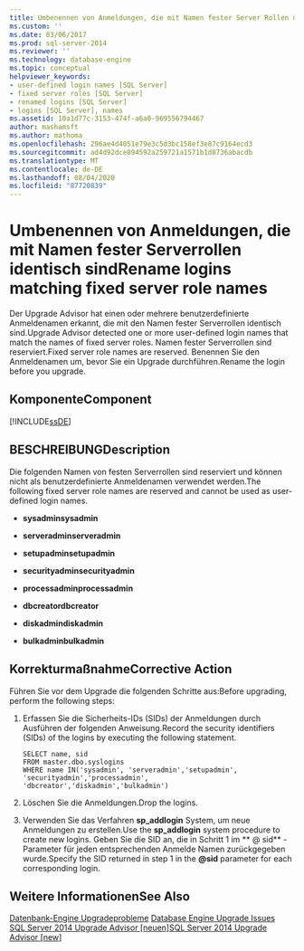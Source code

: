 ```yaml
---
title: Umbenennen von Anmeldungen, die mit Namen fester Server Rollen übereinstimmen | Microsoft-Dokumentation
ms.custom: ''
ms.date: 03/06/2017
ms.prod: sql-server-2014
ms.reviewer: ''
ms.technology: database-engine
ms.topic: conceptual
helpviewer_keywords:
- user-defined login names [SQL Server]
- fixed server roles [SQL Server]
- renamed logins [SQL Server]
- logins [SQL Server], names
ms.assetid: 10a1d77c-3153-474f-a6a0-969556794467
author: mashamsft
ms.author: mathoma
ms.openlocfilehash: 296ae4d4051e79e3c5d3bc158ef3e87c9164ecd3
ms.sourcegitcommit: ad4d92dce894592a259721a1571b1d8736abacdb
ms.translationtype: MT
ms.contentlocale: de-DE
ms.lasthandoff: 08/04/2020
ms.locfileid: "87720839"
---
```

# <a name="rename-logins-matching-fixed-server-role-names"></a><span data-ttu-id="f5e4e-102">Umbenennen von Anmeldungen, die mit Namen fester Serverrollen identisch sind</span><span class="sxs-lookup"><span data-stu-id="f5e4e-102">Rename logins matching fixed server role names</span></span>
  <span data-ttu-id="f5e4e-103">Der Upgrade Advisor hat einen oder mehrere benutzerdefinierte Anmeldenamen erkannt, die mit den Namen fester Serverrollen identisch sind.</span><span class="sxs-lookup"><span data-stu-id="f5e4e-103">Upgrade Advisor detected one or more user-defined login names that match the names of fixed server roles.</span></span> <span data-ttu-id="f5e4e-104">Namen fester Serverrollen sind reserviert.</span><span class="sxs-lookup"><span data-stu-id="f5e4e-104">Fixed server role names are reserved.</span></span> <span data-ttu-id="f5e4e-105">Benennen Sie den Anmeldenamen um, bevor Sie ein Upgrade durchführen.</span><span class="sxs-lookup"><span data-stu-id="f5e4e-105">Rename the login before you upgrade.</span></span>  
  
## <a name="component"></a><span data-ttu-id="f5e4e-106">Komponente</span><span class="sxs-lookup"><span data-stu-id="f5e4e-106">Component</span></span>  
 [!INCLUDE[ssDE](../../includes/ssde-md.md)]  
  
## <a name="description"></a><span data-ttu-id="f5e4e-107">BESCHREIBUNG</span><span class="sxs-lookup"><span data-stu-id="f5e4e-107">Description</span></span>  
 <span data-ttu-id="f5e4e-108">Die folgenden Namen von festen Serverrollen sind reserviert und können nicht als benutzerdefinierte Anmeldenamen verwendet werden.</span><span class="sxs-lookup"><span data-stu-id="f5e4e-108">The following fixed server role names are reserved and cannot be used as user-defined login names.</span></span>  
  
-   <span data-ttu-id="f5e4e-109">**sysadmin**</span><span class="sxs-lookup"><span data-stu-id="f5e4e-109">**sysadmin**</span></span>  
  
-   <span data-ttu-id="f5e4e-110">**serveradmin**</span><span class="sxs-lookup"><span data-stu-id="f5e4e-110">**serveradmin**</span></span>  
  
-   <span data-ttu-id="f5e4e-111">**setupadmin**</span><span class="sxs-lookup"><span data-stu-id="f5e4e-111">**setupadmin**</span></span>  
  
-   <span data-ttu-id="f5e4e-112">**securityadmin**</span><span class="sxs-lookup"><span data-stu-id="f5e4e-112">**securityadmin**</span></span>  
  
-   <span data-ttu-id="f5e4e-113">**processadmin**</span><span class="sxs-lookup"><span data-stu-id="f5e4e-113">**processadmin**</span></span>  
  
-   <span data-ttu-id="f5e4e-114">**dbcreator**</span><span class="sxs-lookup"><span data-stu-id="f5e4e-114">**dbcreator**</span></span>  
  
-   <span data-ttu-id="f5e4e-115">**diskadmin**</span><span class="sxs-lookup"><span data-stu-id="f5e4e-115">**diskadmin**</span></span>  
  
-   <span data-ttu-id="f5e4e-116">**bulkadmin**</span><span class="sxs-lookup"><span data-stu-id="f5e4e-116">**bulkadmin**</span></span>  
  
## <a name="corrective-action"></a><span data-ttu-id="f5e4e-117">Korrekturmaßnahme</span><span class="sxs-lookup"><span data-stu-id="f5e4e-117">Corrective Action</span></span>  
 <span data-ttu-id="f5e4e-118">Führen Sie vor dem Upgrade die folgenden Schritte aus:</span><span class="sxs-lookup"><span data-stu-id="f5e4e-118">Before upgrading, perform the following steps:</span></span>  
  
1.  <span data-ttu-id="f5e4e-119">Erfassen Sie die Sicherheits-IDs (SIDs) der Anmeldungen durch Ausführen der folgenden Anweisung.</span><span class="sxs-lookup"><span data-stu-id="f5e4e-119">Record the security identifiers (SIDs) of the logins by executing the following statement.</span></span>  
  
    ```  
    SELECT name, sid   
    FROM master.dbo.syslogins   
    WHERE name IN('sysadmin', 'serveradmin','setupadmin', 'securityadmin','processadmin', 'dbcreator','diskadmin','bulkadmin')  
    ```  
  
2.  <span data-ttu-id="f5e4e-120">Löschen Sie die Anmeldungen.</span><span class="sxs-lookup"><span data-stu-id="f5e4e-120">Drop the logins.</span></span>  
  
3.  <span data-ttu-id="f5e4e-121">Verwenden Sie das Verfahren **sp_addlogin** System, um neue Anmeldungen zu erstellen.</span><span class="sxs-lookup"><span data-stu-id="f5e4e-121">Use the **sp_addlogin** system procedure to create new logins.</span></span> <span data-ttu-id="f5e4e-122">Geben Sie die SID an, die in Schritt 1 im \*\* \@ sid\*\* -Parameter für jeden entsprechenden Anmelde Namen zurückgegeben wurde.</span><span class="sxs-lookup"><span data-stu-id="f5e4e-122">Specify the SID returned in step 1 in the **\@sid** parameter for each corresponding login.</span></span>  
  
## <a name="see-also"></a><span data-ttu-id="f5e4e-123">Weitere Informationen</span><span class="sxs-lookup"><span data-stu-id="f5e4e-123">See Also</span></span>  
 <span data-ttu-id="f5e4e-124">[Datenbank-Engine Upgradeprobleme](../../../2014/sql-server/install/database-engine-upgrade-issues.md) </span><span class="sxs-lookup"><span data-stu-id="f5e4e-124">[Database Engine Upgrade Issues](../../../2014/sql-server/install/database-engine-upgrade-issues.md) </span></span>  
 [<span data-ttu-id="f5e4e-125">SQL Server 2014 Upgrade Advisor &#91;neuen&#93;</span><span class="sxs-lookup"><span data-stu-id="f5e4e-125">SQL Server 2014 Upgrade Advisor &#91;new&#93;</span></span>](sql-server-2014-upgrade-advisor.md)  
  
  
